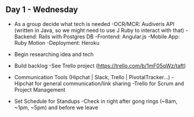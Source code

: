 ## Day 1 - Wednesday

* As a group decide what tech is needed
  -OCR/MCR: Audiveris API (written in Java, so we might need to use J Ruby to interact with that)
  -Backend: Rails with Postgres DB
  -Frontend: Angular.js
  -Mobile App: Ruby Motion
  -Deployment: Heroku
  
* Begin researching idea and tech

* Build backlog
  -See Trello project (https://trello.com/b/1mF05qWz/taft)
  
* Communication Tools (Hipchat | Slack, Trello | PivotalTracker...)
  -Hipchat for general communication/link sharing
  -Trello for Scrum and Project Management

* Set Schedule for Standups
  -Check in right after gong rings (~8am, ~1pm, ~5pm) and before we leave
